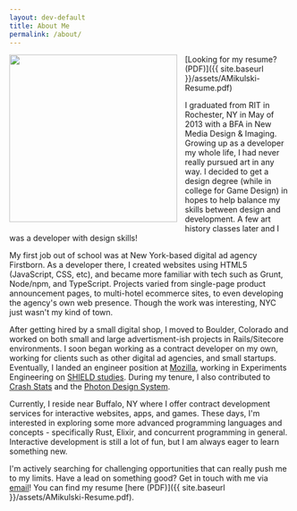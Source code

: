 ```yaml
---
layout: dev-default
title: About Me
permalink: /about/
---
```


<img src="{{ site.avatar }}" height="300" style="float: left; margin: 0 1em 1em 0" />

[Looking for my resume? (PDF)]({{ site.baseurl }}/assets/AMikulski-Resume.pdf)

I graduated from RIT in Rochester, NY in May of 2013 with a BFA in New Media Design & Imaging. Growing up as a developer my whole life, I had never really pursued art in any way. I decided to get a design degree (while in college for Game Design) in hopes to help balance my skills between design and development. A few art history classes later and I was a developer with design skills!

My first job out of school was at New York-based digital ad agency Firstborn. As a developer there, I created websites using HTML5 (JavaScript, CSS, etc), and became more familiar with tech such as Grunt, Node/npm, and TypeScript. Projects varied from single-page product announcement pages, to multi-hotel ecommerce sites, to even developing the agency's own web presence. Though the work was interesting, NYC just wasn't my kind of town.

After getting hired by a small digital shop, I moved to Boulder, Colorado and worked on both small and large advertisment-ish projects in Rails/Sitecore environments. I soon began working as a contract developer on my own, working for clients such as other digital ad agencies, and small startups. Eventually, I landed an engineer position at [Mozilla](https://www.mozilla.org/en-US/), working in Experiments Engineering on [SHIELD studies](https://support.mozilla.org/en-US/kb/shield). During my tenure, I also contributed to [Crash Stats](https://crash-stats.mozilla.com/) and the [Photon Design System](https://design.firefox.com/photon/).

Currently, I reside near Buffalo, NY where I offer contract development services for interactive websites, apps, and games. These days, I'm interested in exploring some more advanced programming languages and concepts - specifically Rust, Elixir, and concurrent programming in general. Interactive development is still a lot of fun, but I am always eager to learn something new.

I'm actively searching for challenging opportunities that can really push me to my limits. Have a lead on something good? Get in touch with me via [email](mailto:andy.mikulski+work@gmail.com)! You can find my resume [here (PDF)]({{ site.baseurl }}/assets/AMikulski-Resume.pdf).
